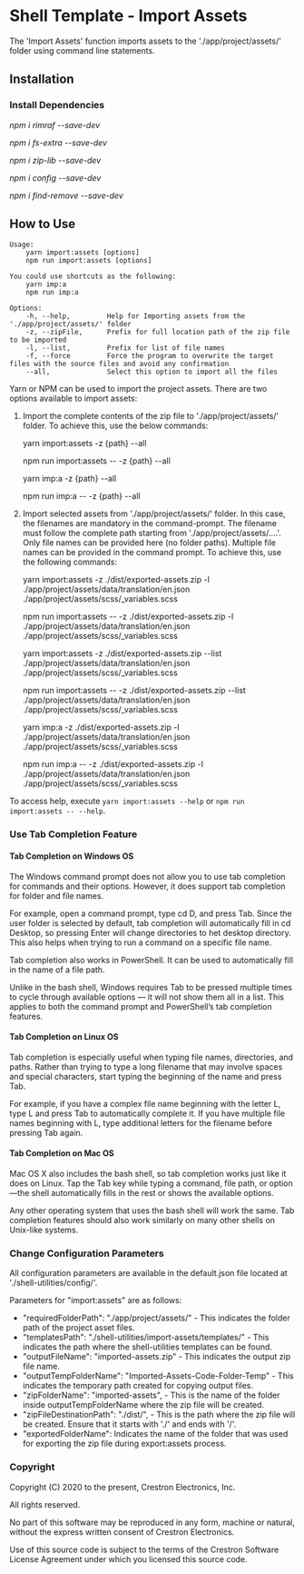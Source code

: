 # Shell Template - Import Assets

The 'Import Assets' function imports assets to the './app/project/assets/' folder using command line statements.
 
## Installation

### Install Dependencies

*npm i rimraf --save-dev*

*npm i fs-extra --save-dev*

*npm i zip-lib --save-dev*

*npm i config --save-dev*

*npm i find-remove --save-dev*

## How to Use

```
Usage: 
    yarn import:assets [options]
    npm run import:assets [options]

You could use shortcuts as the following:
    yarn imp:a
    npm run imp:a

Options:
    -h, --help,         Help for Importing assets from the './app/project/assets/' folder
    -z, --zipFile,      Prefix for full location path of the zip file to be imported
    -l, --list,         Prefix for list of file names
    -f, --force         Force the program to overwrite the target files with the source files and avoid any confirmation
    --all,              Select this option to import all the files

```

Yarn or NPM can be used to import the project assets. There are two options available to import assets:

1. Import the complete contents of the zip file to './app/project/assets/' folder. To achieve this, use the below commands:

    yarn import:assets -z {path} --all 

    npm run import:assets -- -z {path} --all 

    yarn imp:a -z {path} --all 

    npm run imp:a -- -z {path} --all 

2. Import selected assets from './app/project/assets/' folder. In this case, the filenames are mandatory in the command-prompt. The filename must follow the complete path starting from './app/project/assets/....'. Only file names can be provided here (no folder paths). Multiple file names can be provided in the command prompt. To achieve this, use the following commands:

    yarn import:assets -z ./dist/exported-assets.zip -l ./app/project/assets/data/translation/en.json ./app/project/assets/scss/_variables.scss

    npm run import:assets -- -z ./dist/exported-assets.zip -l ./app/project/assets/data/translation/en.json ./app/project/assets/scss/_variables.scss

    yarn import:assets -z ./dist/exported-assets.zip --list ./app/project/assets/data/translation/en.json ./app/project/assets/scss/_variables.scss

    npm run import:assets -- -z ./dist/exported-assets.zip --list ./app/project/assets/data/translation/en.json ./app/project/assets/scss/_variables.scss

    yarn imp:a -z ./dist/exported-assets.zip -l ./app/project/assets/data/translation/en.json ./app/project/assets/scss/_variables.scss

    npm run imp:a -- -z ./dist/exported-assets.zip -l ./app/project/assets/data/translation/en.json ./app/project/assets/scss/_variables.scss

To access help, execute `yarn import:assets --help` or `npm run import:assets -- --help`.


### Use Tab Completion Feature

#### Tab Completion on Windows OS
The Windows command prompt does not allow you to use tab completion for commands and their options. However, it does support tab completion for folder and file names.

For example, open a command prompt, type cd D, and press Tab.  Since the user folder is selected by default, tab completion will automatically fill in cd Desktop, so pressing Enter will change directories to het desktop directory. This also helps when trying to run a command on a specific file name.

Tab completion also works in PowerShell. It can be used to automatically fill in the name of a file path.

Unlike in the bash shell, Windows requires Tab to be pressed multiple times to cycle through available options — it will not show them all in a list. This applies to both the command prompt and PowerShell’s tab completion features.

#### Tab Completion on Linux OS
Tab completion is especially useful when typing file names, directories, and paths. Rather than trying to type a long filename that may involve spaces and special characters, start typing the beginning of the name and press Tab.

For example, if you have a complex file name beginning with the letter L, type L and press Tab to automatically complete it. If you have multiple file names beginning with L, type additional letters for the filename before pressing Tab again.

#### Tab Completion on Mac OS
Mac OS X also includes the bash shell, so tab completion works just like it does on Linux. Tap the Tab key while typing a command, file path, or option—the shell automatically fills in the rest or shows the available options.

Any other operating system that uses the bash shell will work the same. Tab completion features should also work similarly on many other shells on Unix-like systems.

### Change Configuration Parameters

All configuration parameters are available in the default.json file located at './shell-utilities/config/'.

Parameters for "import:assets" are as follows:
- "requiredFolderPath": "./app/project/assets/" - This indicates the folder path of the project asset files.
- "templatesPath": "./shell-utilities/import-assets/templates/" - This indicates the path where  the shell-utilities templates can be found.
- "outputFileName": "imported-assets.zip" - This indicates the output zip file name.
- "outputTempFolderName": "Imported-Assets-Code-Folder-Temp" - This indicates the temporary path created for copying output files.
- "zipFolderName": "imported-assets", - This is the name of the folder inside outputTempFolderName where the zip file will be created.
- "zipFileDestinationPath": "./dist/", - This is the path where the zip file will be created. Ensure that it starts with './' and ends with '/'.
- "exportedFolderName": Indicates the name of the folder that was used for exporting the zip file during export:assets process.

### Copyright
Copyright (C) 2020 to the present, Crestron Electronics, Inc.

All rights reserved.

No part of this software may be reproduced in any form, machine
or natural, without the express written consent of Crestron Electronics.

Use of this source code is subject to the terms of the Crestron Software License Agreement 
under which you licensed this source code. 
